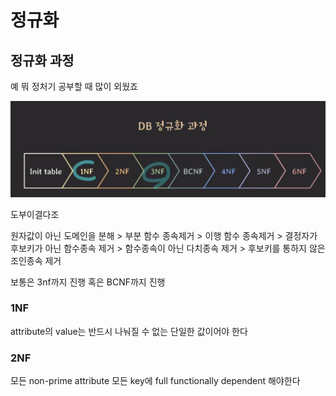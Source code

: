 # 정규화

## 정규화 과정

예 뭐 정처기 공부할 때 많이 외웠죠

![img](../img/lecture23_정규화.png)

도부이결다조

원자값이 아닌 도메인을 분해 > 부분 함수 종속제거 > 이행 함수 종속제거 > 결정자가 후보키가 아닌 함수종속 제거 > 함수종속이 아닌 다치종속 제거 > 후보키를 통하지 않은 조인종속 제거

보통은 3nf까지 진행 혹은 BCNF까지 진행

### 1NF

attribute의 value는 반드시 나눠질 수 없는 단일한 값이어야 한다

### 2NF

모든 non-prime attribute 모든 key에 full functionally dependent 해야한다
